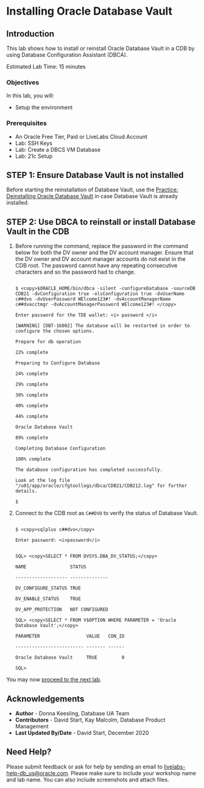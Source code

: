 # Installing Oracle Database Vault

## Introduction
This lab shows how to install or reinstall Oracle Database Vault in a CDB by using Database Configuration Assistant (DBCA).


Estimated Lab Time: 15 minutes

### Objectives
In this lab, you will:
* Setup the environment

### Prerequisites

* An Oracle Free Tier, Paid or LiveLabs Cloud Account
* Lab: SSH Keys
* Lab: Create a DBCS VM Database
* Lab: 21c Setup


## **STEP 1:** Ensure Database Vault is not installed

Before starting the reinstallation of Database Vault, use the [Practice: Deinstalling Oracle Database Vault](https://oracle.github.io/learning-library/data-management-library/database/21c/fundamentals/workshops/freetier/index.html?lab=lab-uninstall-db-vault) in case Database Vault is already installed.

## **STEP 2:** Use DBCA to reinstall or install Database Vault in the CDB

1. Before running the command, replace the password in the command below for both the DV owner and the DV account manager. Ensure that the DV owner and DV account manager accounts do not exist in the CDB root. The password cannot have any repeating consecutive characters and so the password had to change.


    ```

    $ <copy>$ORACLE_HOME/bin/dbca -silent -configureDatabase -sourceDB CDB21 -dvConfiguration true -olsConfiguration true -dvUserName c##dvo -dvUserPassword WElcome123#! -dvAccountManagerName c##dvacctmgr -dvAccountManagerPassword WElcome123#! </copy>

    Enter password for the TDE wallet: <i> password </i>

    [WARNING] [DBT-16002] The database will be restarted in order to configure the chosen options.

    Prepare for db operation

    22% complete

    Preparing to Configure Database

    24% complete

    29% complete

    38% complete

    40% complete

    44% complete

    Oracle Database Vault

    89% complete

    Completing Database Configuration

    100% complete

    The database configuration has completed successfully.

    Look at the log file "/u01/app/oracle/cfgtoollogs/dbca/CDB21/CDB212.log" for further details.

    $

    ```

2. Connect to the CDB root as `C##DVO` to verify the status of Database Vault.


    ```

    $ <copy>sqlplus c##dvo</copy>

    Enter password: <i>password</i>
    ```
    ```

    SQL> <copy>SELECT * FROM DVSYS.DBA_DV_STATUS;</copy>

    NAME                STATUS

    ------------------- --------------

    DV_CONFIGURE_STATUS TRUE

    DV_ENABLE_STATUS    TRUE

    DV_APP_PROTECTION   NOT CONFIGURED

    SQL> <copy>SELECT * FROM V$OPTION WHERE PARAMETER = 'Oracle Database Vault';</copy>

    PARAMETER                 VALUE   CON_ID

    ------------------------- ------- ------

    Oracle Database Vault     TRUE         0

    SQL>

    ```

You may now [proceed to the next lab](#next).


## Acknowledgements
* **Author** - Donna Keesling, Database UA Team
* **Contributors** -  David Start, Kay Malcolm, Database Product Management
* **Last Updated By/Date** -  David Start, December 2020

## Need Help?

Please submit feedback or ask for help by sending an email to [livelabs-help-db_us@oracle.com](livelabs-help-db_us@oracle.com). Please make sure to include your workshop name and lab name.  You can also include screenshots and attach files.
